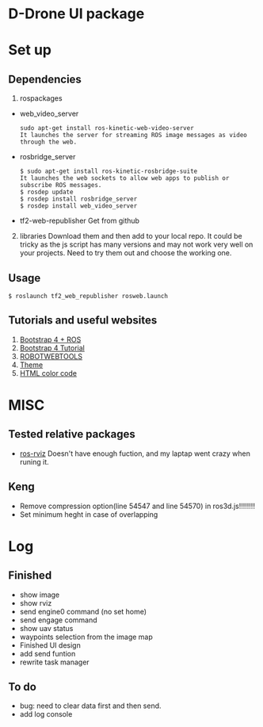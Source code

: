 # D-Drone UI package

# Set up
## Dependencies
1. rospackages
  - web_video_server
    ```
    sudo apt-get install ros-kinetic-web-video-server
    It launches the server for streaming ROS image messages as video through the web.
    ```
  - rosbridge_server
    ```
    $ sudo apt-get install ros-kinetic-rosbridge-suite
    It launches the web sockets to allow web apps to publish or subscribe ROS messages.
    $ rosdep update
    $ rosdep install rosbridge_server
    $ rosdep install web_video_server
    ``` 
   - tf2-web-republisher
    Get from github

2. libraries 
   Download them and then add to your local repo. It could be tricky as the js script has many versions and may not work very well on your projects. Need to try them out and choose the working one.

## Usage
```
$ roslaunch tf2_web_republisher rosweb.launch

```


## Tutorials and useful websites
1. [Bootstrap 4 + ROS](https://medium.com/husarion-blog/bootstrap-4-ros-creating-a-web-ui-for-your-robot-9a77a8e373f9)
2. [Bootstrap 4 Tutorial](https://www.w3schools.com/bootstrap4/default.asp)
3. [ROBOTWEBTOOLS](http://robotwebtools.org/tools.html)
4. [Theme](https://bootswatch.com/)
5. [HTML color code](https://www.rapidtables.com/web/color/html-color-codes.htmls)
 

# MISC
## Tested relative packages 
- [ros-rviz](https://github.com/jstnhuang/ros-rviz/wiki/User-guide)
  Doesn't have enough fuction, and my laptap went crazy when runing it.
## Keng
- Remove compression option(line 54547 and line 54570) in ros3d.js!!!!!!!!
- Set minimum heght in case of overlapping

# Log
## Finished
- show image
- show rviz
- send engine0 command (no set home)
- send engage command
- show uav status
- waypoints selection from the image map
- Finished UI design
- add send funtion
- rewrite task manager

## To do
- bug: need to clear data first and then send.
- add log console